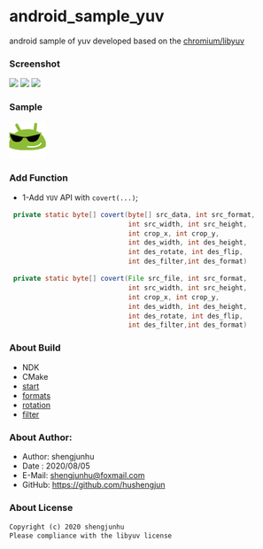 # android_sample_yuv
android sample of yuv
developed based on the [chromium/libyuv][1]

### Screenshot
<img src="doc/img/screenshot_1.png" width="200"/> <img src="doc/img/screenshot_2.png" width="200"/> <img src="doc/img/screenshot_3.png" width="200"/>

### Sample
[![APK][2]][3]

### Add Function

* 1-Add `YUV` API with `covert(...)`;
```java
 private static byte[] covert(byte[] src_data, int src_format,
                              int src_width, int src_height,
                              int crop_x, int crop_y,
                              int des_width, int des_height,
                              int des_rotate, int des_flip,
                              int des_filter,int des_format)
```
```java
 private static byte[] covert(File src_file, int src_format,
                              int src_width, int src_height,
                              int crop_x, int crop_y,
                              int des_width, int des_height,
                              int des_rotate, int des_flip,
                              int des_filter,int des_format)
```

### About Build
* NDK
* CMake
* [start][4]
* [formats][5]
* [rotation][6]
* [filter][7]

### About Author:
* Author: shengjunhu
* Date  : 2020/08/05
* E-Mail: shengjunhu@foxmail.com
* GitHub: https://github.com/hushengjun

### About License
```
Copyright (c) 2020 shengjunhu
Please compliance with the libyuv license
```

[1]: https://chromium.googlesource.com/libyuv/libyuv
[2]: doc/img/android_logo.png
[3]: doc/apk/LibYuv_v20092717.apk
[4]: doc/file/getting_started.md
[5]: doc/file/formats.md
[6]: doc/file/rotation.md
[7]: doc/file/filtering.md